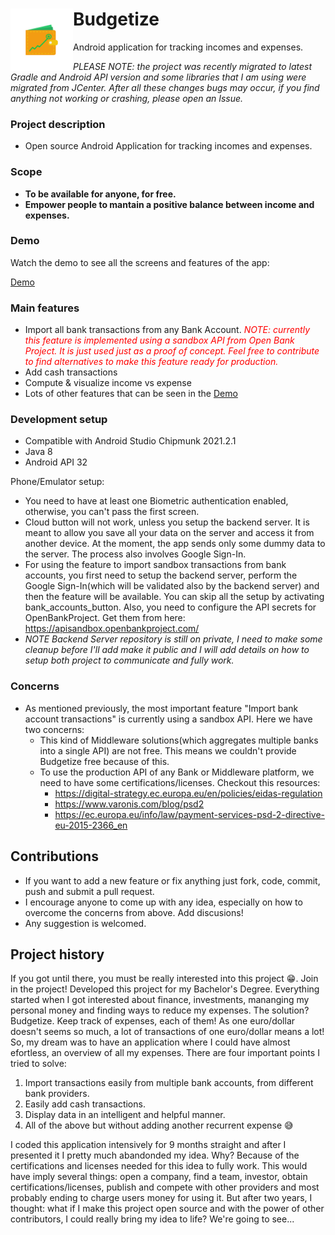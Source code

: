 # <img src="app/src/main/res/mipmap-xxxhdpi/app_icon_foreground.png" align="left" width="100"> Budgetize
Android application for tracking incomes and expenses. 

*PLEASE NOTE: the project was recently migrated to latest Gradle and Android API version and some libraries that I am using were migrated from JCenter. After all these changes bugs may occur, if you find anything not working or crashing, please open an Issue.*

### Project description

* Open source Android Application for tracking incomes and expenses.

### Scope

* **To be available for anyone, for free.**
* **Empower people to mantain a positive balance between income and expenses.**

### Demo

Watch the demo to see all the screens and features of the app:

[Demo](https://user-images.githubusercontent.com/41454051/164342308-e1125262-1716-429f-9626-c7705996f79d.mp4)

### Main features
* Import all bank transactions from any Bank Account. *<span style="color: red">NOTE: currently this feature is implemented using a sandbox API from Open Bank Project. It is just used just as a proof of concept. Feel free to contribute to find alternatives to make this feature ready for production.</span>*
* Add cash transactions
* Compute & visualize income vs expense
* Lots of other features that can be seen in the [Demo](https://youtu.be/Z9uNCqCNr18)

### Development setup

* Compatible with Android Studio Chipmunk 2021.2.1
* Java 8
* Android API 32

Phone/Emulator setup:
* You need to have at least one Biometric authentication enabled, otherwise, you can't pass the first screen.
* Cloud button will not work, unless you setup the backend server. It is meant to allow you save all your data on the server and access it from another device. At the moment, the app sends only some dummy data to the server. The process also involves Google Sign-In.
* For using the feature to import sandbox transactions from bank accounts, you first need to setup the backend server, perform the Google Sign-In(which will be validated also by the backend server) and then the feature will be available. You can skip all the setup by activating bank_accounts_button. Also, you need to configure the API secrets for OpenBankProject. Get them from here: https://apisandbox.openbankproject.com/
* *NOTE Backend Server repository is still on private, I need to make some cleanup before I'll add make it public and I will add details on how to setup both project to communicate and fully work.*

### Concerns
* As mentioned previously, the most important feature "Import bank account transactions" is currently using a sandbox API. Here we have two concerns:
  * This kind of Middleware solutions(which aggregates multiple banks into a single API) are not free. This means we couldn't provide Budgetize free because of this.
  * To use the production API of any Bank or Middleware platform, we need to have some certifications/licenses. Checkout this resources:
    * https://digital-strategy.ec.europa.eu/en/policies/eidas-regulation
    * https://www.varonis.com/blog/psd2
    * https://ec.europa.eu/info/law/payment-services-psd-2-directive-eu-2015-2366_en

## Contributions
* If you want to add a new feature or fix anything just fork, code, commit, push and submit a pull request.
* I encourage anyone to come up with any idea, especially on how to overcome the concerns from above. Add discusions!
* Any suggestion is welcomed.


## Project history
If you got until there, you must be really interested into this project 😁. Join in the project!
Developed this project for my Bachelor's Degree. Everything started when I got interested about finance, investments, mananging my personal money and finding ways to reduce my expenses. The solution? Budgetize. Keep track of expenses, each of them! As one euro/dollar doesn't seems so much, a lot of transactions of one euro/dollar means a lot! So, my dream was to have an application where I could have almost efortless, an overview of all my expenses. There are four important points I tried to solve:
1. Import transactions easily from multiple bank accounts, from different bank providers.
2. Easily add cash transactions.
3. Display data in an intelligent and helpful manner.
4. All of the above but without adding another recurrent expense 😅

I coded this application intensively for 9 months straight and after I presented it I pretty much abandonded my idea. Why? Because of the certifications and licenses needed for this idea to fully work. This would have imply several things: open a company, find a team, investor, obtain certifications/licenses, publish and compete with other providers and most probably ending to charge users money for using it. But after two years, I thought: what if I make this project open source and with the power of other contributors, I could really bring my idea to life? We're going to see...
